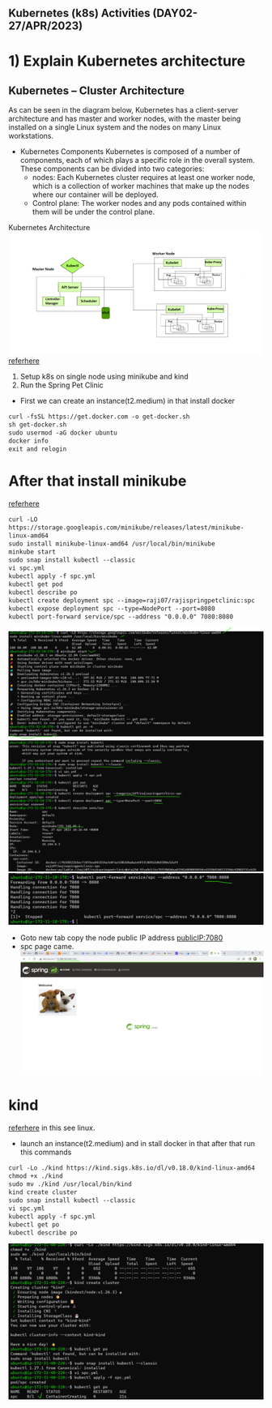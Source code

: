 Kubernetes (k8s) Activities (DAY02-27/APR/2023)
--------------------------------------------------------- 

# 1) Explain Kubernetes architecture

Kubernetes – Cluster Architecture
---------------------------------
As can be seen in the diagram below, Kubernetes has a client-server architecture and has master and worker nodes, with the master being installed on a single Linux system and the nodes on many Linux workstations. 

* Kubernetes Components
Kubernetes is composed of a number of components, each of which plays a specific role in the overall system. These components can be divided into two categories:
  * nodes: Each Kubernetes cluster requires at least one worker node, which is a collection of worker machines that make up the nodes where our  container will be deployed.
  * Control plane: The worker nodes and any pods contained within them will be under the control plane. 
 
 Kubernetes Architecture
![preview](../k8s_images/img12.png)
[referhere](https://www.geeksforgeeks.org/kubernetes-architecture/)


1. Setup k8s on single node using minikube and kind
2. Run the Spring Pet Clinic
* First we can create an instance(t2.medium) in that install docker
```
curl -fsSL https://get.docker.com -o get-docker.sh
sh get-docker.sh
sudo usermod -aG docker ubuntu
docker info
exit and relogin

```
# After that install minikube
  [referhere](https://minikube.sigs.k8s.io/docs/start/)
```
curl -LO https://storage.googleapis.com/minikube/releases/latest/minikube-linux-amd64
sudo install minikube-linux-amd64 /usr/local/bin/minikube
minkube start
sudo snap install kubectl --classic
vi spc.yml
kubectl apply -f spc.yml
kubectl get pod
kubectl describe po
kubectl create deployment spc --image=raji07/rajispringpetclinic:spc
kubectl expose deployment spc --type=NodePort --port=8080
kubectl port-forward service/spc --address "0.0.0.0" 7080:8080
```
![preview](../k8s_images/img8.png)
![preview](../k8s_images/img9.png)
![preview](../k8s_images/img10.png)
* Goto new tab copy the node public IP address <publicIP:7080>
* spc page came.
![preview](../k8s_images/img11.png)

# kind
[referhere](https://kind.sigs.k8s.io/docs/user/quick-start/#installation) in this see linux.

* launch an instance(t2.medium) and in stall docker in that after that run this commands
```
curl -Lo ./kind https://kind.sigs.k8s.io/dl/v0.18.0/kind-linux-amd64
chmod +x ./kind
sudo mv ./kind /usr/local/bin/kind
kind create cluster
sudo snap install kubectl --classic
vi spc.yml
kubectl apply -f spc.yml
kubectl get po
kubectl describe po
```
![preview](../k8s_images/img13.png)